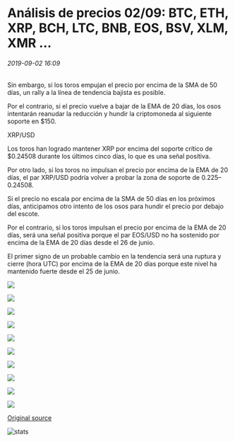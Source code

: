 # Análisis de precios 02/09: BTC, ETH, XRP, BCH, LTC, BNB, EOS, BSV, XLM, XMR ...

###### 2019-09-02 16:09

Sin embargo, si los toros empujan el precio por encima de la SMA de 50 días, un rally a la línea de tendencia bajista es posible.

Por el contrario, si el precio vuelve a bajar de la EMA de 20 días, los osos intentarán reanudar la reducción y hundir la criptomoneda al siguiente soporte en $150.

XRP/USD

Los toros han logrado mantener XRP por encima del soporte crítico de $0.24508 durante los últimos cinco días, lo que es una señal positiva.

Por otro lado, si los toros no impulsan el precio por encima de la EMA de 20 días, el par XRP/USD podría volver a probar la zona de soporte de $0.225–$0.24508.

Si el precio no escala por encima de la SMA de 50 días en los próximos días, anticipamos otro intento de los osos para hundir el precio por debajo del escote.

Por el contrario, si los toros impulsan el precio por encima de la EMA de 20 días, será una señal positiva porque el par EOS/USD no ha sostenido por encima de la EMA de 20 días desde el 26 de junio.

El primer signo de un probable cambio en la tendencia será una ruptura y cierre (hora UTC) por encima de la EMA de 20 días porque este nivel ha mantenido fuerte desde el 25 de junio.

![](https://s3.cointelegraph.com/storage/uploads/view/b88822a7aa6bd66ad66288f3b7b238a0.png)

![](https://s3.cointelegraph.com/storage/uploads/view/57181e58c9413750df5dc94b50903cce.png)

![](https://s3.cointelegraph.com/storage/uploads/view/d2414e8f9017ade5b10b35744522fd16.png)

![](https://s3.cointelegraph.com/storage/uploads/view/350592349d6e236694aba258493da7be.png)

![](https://s3.cointelegraph.com/storage/uploads/view/629d820c9ebead286519cebf0c8f908b.png)

![](https://s3.cointelegraph.com/storage/uploads/view/6955b55e9c85db10005d4c354f62d711.png)

![](https://s3.cointelegraph.com/storage/uploads/view/90522ce7853ab4f815de11b8e13560d9.png)

![](https://s3.cointelegraph.com/storage/uploads/view/f62cb54a41194119f22e41d864c6222c.png)

![](https://s3.cointelegraph.com/storage/uploads/view/603bc6665b89d8cc19030a30fdfdb442.png)

![](https://s3.cointelegraph.com/storage/uploads/view/93231bd46b860d5215537771840fda53.png)

[Original source](https://cointelegraph.com/news/price-analysis-02-09-btc-eth-xrp-bch-ltc-bnb-eos-bsv-xlm-xmr)

![stats](https://c.statcounter.com/11760860/0/a89fa40b/1/ "stats")
